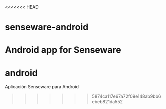 <<<<<<< HEAD
# senseware-android
Android app for Senseware 
=======
# android
Aplicación Senseware para Android
>>>>>>> 5874ca117e67a72f09e148ab9bb6ebeb821da552
